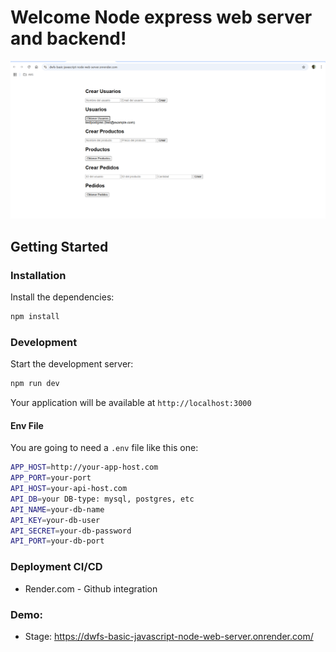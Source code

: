 # Welcome Node express web server and backend!
![demo image](image.png)

## Getting Started

### Installation

Install the dependencies:

```bash
npm install
```

### Development

Start the development server:

```bash
npm run dev
```

Your application will be available at `http://localhost:3000`


#### Env File

You are going to need a `.env` file like this one:

```bash
APP_HOST=http://your-app-host.com
APP_PORT=your-port
API_HOST=your-api-host.com
API_DB=your DB-type: mysql, postgres, etc
API_NAME=your-db-name
API_KEY=your-db-user
API_SECRET=your-db-password
API_PORT=your-db-port
```

### Deployment CI/CD

- Render.com - Github integration

### Demo:

- Stage: https://dwfs-basic-javascript-node-web-server.onrender.com/